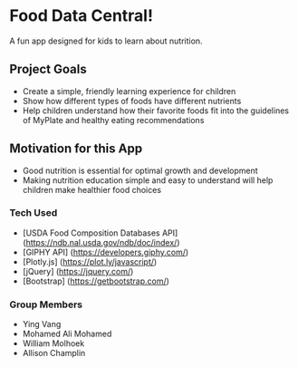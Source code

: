 # Food Data Central!
A fun app designed for kids to learn about nutrition.

## Project Goals
* Create a simple, friendly learning experience for children
* Show how different types of foods have different nutrients
* Help children understand how their favorite foods fit into the guidelines of MyPlate and healthy eating recommendations

## Motivation for this App
* Good nutrition is essential for optimal growth and development
* Making nutrition education simple and easy to understand will help children make healthier food choices

### Tech Used
* [USDA Food Composition Databases API] (https://ndb.nal.usda.gov/ndb/doc/index/)
* [GIPHY API] (https://developers.giphy.com/)
* [Plotly.js] (https://plot.ly/javascript/)
* [jQuery] (https://jquery.com/)
* [Bootstrap] (https://getbootstrap.com/)

### Group Members
* Ying Vang
* Mohamed Ali Mohamed
* William Molhoek
* Allison Champlin

